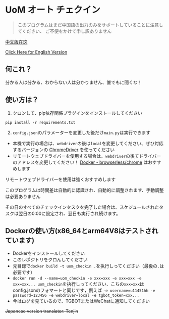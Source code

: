 # UoM オート チェクイン
> このプログラムはまだ中国語の出力のみをサポートしていることに注意してください、
> ご不便をかけて申し訳ありません

[中文版在这](README.md)

[Click Here for English Version](README_en.md)

## 何これ？
分かる人は分かる、わからない人は分かりません、誰でもに聞くな！

## 使い方は？
1. クロンして、pip依存関係プラグインをインストールしてください

```pip install -r requirements.txt```

2. ```config.json```のパラメーターを変更した後だけ```main.py```は実行できます
* 本機で実行の場合は、```webdriver```の後は```local```を変更してください、ぜひ対応するバージョンの
[ChromeDriver](https://chromedriver.chromium.org/downloads)
を使ってください
* リモートウェブドライバーを使用する場合は、```webdriver```の後てドライバーのアドレスを変更してください！
[Docker - browserless/chrome](https://registry.hub.docker.com/r/browserless/chrome) はおすすめします

リモートウェブドライバーを使用は強くおすすめします

このプログラムは時間差は自動的に認識され、自動的に調整されます、手動調整は必要ありません

その日のすべてのチェックインタスクを完了した場合は、スケジュールされたタスクは翌日の0:00に設定され、翌日も実行され続けます。

## Dockerの使い方(x86_64とarm64V8はテストされています)
* Dockerをインストールしてください
* このレポジトリをクロんしてください
* 元目録で`docker build -t uom_checkin .`を执行しってください（最後の`.`は必要です）
* `docker run -d --name=uom_checkin -e xxx=xxx -e xxx=xxx -e xxx=xxx... uom_checkin`を执行しってください、こちの`xxx=xxx`は
config.jsonのフォマートと同じです，例えば `-e username=u11451hh -e password=123456 -e webdriver=local -e tgbot_token=xxx...`
* 今はログを見ているので、TGBOTまたはWeChatに通知してください

~~Japanese version translator: Tenjin~~